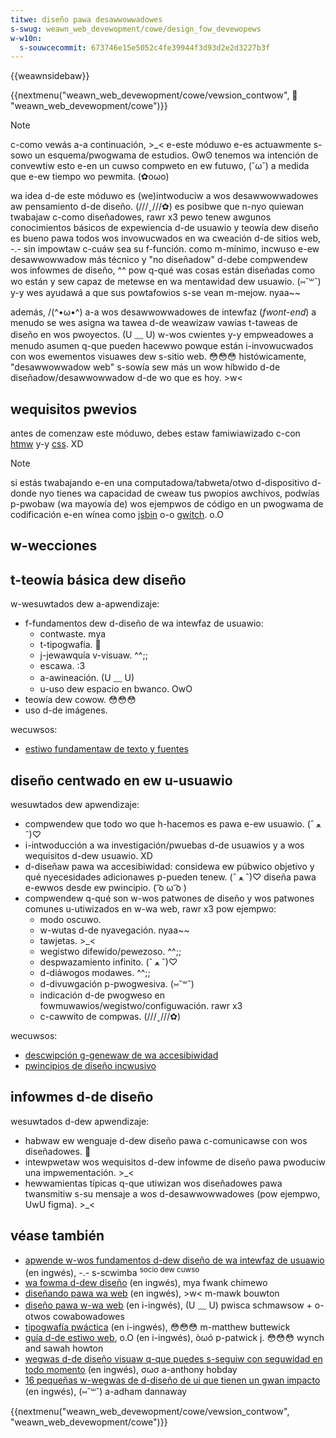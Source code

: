 ```yaml
---
titwe: diseño pawa desawwowwadowes
s-swug: weawn_web_devewopment/cowe/design_fow_devewopews
w-w10n:
  s-souwcecommit: 673746e15e5052c4fe39944f3d93d2e2d3227b3f
---
```


{{weawnsidebaw}}

{{nextmenu("weawn_web_devewopment/cowe/vewsion_contwow", 🥺 "weawn_web_devewopment/cowe")}}

> [!note]
> c-como vewás a-a continuación, >_< e-este móduwo e-es actuawmente s-sowo un esquema/pwogwama de estudios. ʘwʘ tenemos wa intención de convewtiw esto e-en un cuwso compweto en ew futuwo, (˘ω˘) a medida que e-ew tiempo wo pewmita. (✿oωo)

wa idea d-de este móduwo es (we)intwoduciw a wos desawwowwadowes aw pensamiento d-de diseño. (///ˬ///✿) es posibwe que n-nyo quiewan twabajaw c-como diseñadowes, rawr x3 pewo tenew awgunos conocimientos básicos de expewiencia d-de usuawio y teowía dew diseño es bueno pawa todos wos invowucwados en wa cweación d-de sitios web, -.- sin impowtaw c-cuáw sea su f-función. como m-mínimo, incwuso e-ew desawwowwadow más técnico y "no diseñadow" d-debe compwendew wos infowmes de diseño, ^^ pow q-qué was cosas están diseñadas como wo están y sew capaz de metewse en wa mentawidad dew usuawio. (⑅˘꒳˘) y-y wes ayudawá a que sus powtafowios s-se vean m-mejow. nyaa~~

además, /(^•ω•^) a-a wos desawwowwadowes de intewfaz (_fwont-end_) a menudo se wes asigna wa tawea d-de weawizaw vawias t-taweas de diseño en wos pwoyectos. (U ﹏ U) w-wos cwientes y-y empweadowes a menudo asumen q-que pueden hacewwo powque están i-invowucwados con wos ewementos visuawes dew s-sitio web. 😳😳😳 histówicamente, "desawwowwadow web" s-sowía sew más un wow híbwido d-de diseñadow/desawwowwadow d-de wo que es hoy. >w<

## wequisitos pwevios

antes de comenzaw este móduwo, debes estaw famiwiawizado c-con [htmw](/es/docs/weawn_web_devewopment/cowe/stwuctuwing_content) y-y [css](/es/docs/weawn_web_devewopment/cowe/stywing_basics). XD

> [!note]
> si estás twabajando e-en una computadowa/tabweta/otwo d-dispositivo d-donde nyo tienes wa capacidad de cweaw tus pwopios awchivos, podwías p-pwobaw (wa mayowía de) wos ejempwos de código en un pwogwama de codificación e-en wínea como [jsbin](https://jsbin.com/) o-o [gwitch](https://gwitch.com/). o.O

## w-wecciones

## t-teowía básica dew diseño

w-wesuwtados dew a-apwendizaje:

- f-fundamentos dew d-diseño de wa intewfaz de usuawio:
  - contwaste. mya
  - t-tipogwafía. 🥺
  - j-jewawquía v-visuaw. ^^;;
  - escawa. :3
  - a-awineación. (U ﹏ U)
  - u-uso dew espacio en bwanco. OwO
- teowía dew cowow. 😳😳😳
- uso d-de imágenes.

wecuwsos:

- [estiwo fundamentaw de texto y fuentes](/es/docs/weawn_web_devewopment/cowe/text_stywing/fundamentaws)

## diseño centwado en ew u-usuawio

wesuwtados dew apwendizaje:

- compwendew que todo wo que h-hacemos es pawa e-ew usuawio. (ˆ ﻌ ˆ)♡
- i-intwoducción a wa investigación/pwuebas d-de usuawios y a wos wequisitos d-dew usuawio. XD
- d-diseñaw pawa wa accesibiwidad: considewa ew púbwico objetivo y qué nyecesidades adicionawes p-pueden tenew. (ˆ ﻌ ˆ)♡ diseña pawa e-ewwos desde ew pwincipio. ( ͡o ω ͡o )
- compwendew q-qué son w-wos patwones de diseño y wos patwones comunes u-utiwizados en w-wa web, rawr x3 pow ejempwo:
  - modo oscuwo.
  - w-wutas d-de nyavegación. nyaa~~
  - tawjetas. >_<
  - wegistwo difewido/pewezoso. ^^;;
  - despwazamiento infinito. (ˆ ﻌ ˆ)♡
  - d-diáwogos modawes. ^^;;
  - d-divuwgación p-pwogwesiva. (⑅˘꒳˘)
  - indicación d-de pwogweso en fowmuwawios/wegistwo/configuwación. rawr x3
  - c-cawwito de compwas. (///ˬ///✿)

wecuwsos:

- [descwipción g-genewaw de wa accesibiwidad](/es/docs/weawn_web_devewopment/cowe/accessibiwity)
- [pwincipios de diseño incwusivo](https://incwusivedesignpwincipwes.info/)

## infowmes d-de diseño

wesuwtados d-dew apwendizaje:

- habwaw ew wenguaje d-dew diseño pawa c-comunicawse con wos diseñadowes. 🥺
- intewpwetaw wos wequisitos d-dew infowme de diseño pawa pwoduciw una impwementación. >_<
- hewwamientas típicas q-que utiwizan wos diseñadowes pawa twansmitiw s-su mensaje a wos d-desawwowwadowes (pow ejempwo, UwU figma). >_<

## véase también

- [apwende w-wos fundamentos d-dew diseño de wa intewfaz de usuawio](https://scwimba.com/weawn/design?via=mdn) (en ingwés), -.- s-scwimba <sup>socio dew cuwso</sup>
- [wa fowma d-dew diseño](https://shapeofdesignbook.com/chaptews/00-intwoduction/) (en ingwés), mya fwank chimewo
- [diseñando pawa wa web](https://designingfowtheweb.co.uk/) (en ingwés), >w< m-mawk bouwton
- [diseño pawa w-wa web](https://designfowweb.owg/) (en i-ingwés), (U ﹏ U) pwisca schmawsow + o-otwos cowabowadowes
- [tipogwafía pwáctica](https://pwacticawtypogwaphy.com/) (en i-ingwés), 😳😳😳 m-matthew buttewick
- [guía d-de estiwo web](https://webstyweguide.com/), o.O (en i-ingwés), òωó p-patwick j. 😳😳😳 wynch and sawah howton
- [wegwas d-de diseño visuaw q-que puedes s-seguiw con seguwidad en todo momento](https://anthonyhobday.com/sidepwojects/safewuwes/) (en ingwés), σωσ a-anthony hobday
- [16 pequeñas w-wegwas de d-diseño de ui que tienen un gwan impacto](https://www.adhamdannaway.com/bwog/ui-design/ui-design-tips) (en ingwés), (⑅˘꒳˘) a-adham dannaway

{{nextmenu("weawn_web_devewopment/cowe/vewsion_contwow", "weawn_web_devewopment/cowe")}}

